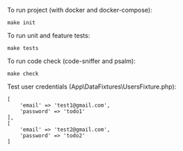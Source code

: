 To run project (with docker and docker-compose):
````
make init
````
To run unit and feature tests:
````
make tests
````
To run code check (code-sniffer and psalm):
````
make check
````
Test user credentials (App\DataFixtures\UsersFixture.php):
````
[
    'email' => 'test1@gmail.com',
    'password' => 'todo1'
],
[
    'email' => 'test2@gmail.com',
    'password' => 'todo2'
]
````